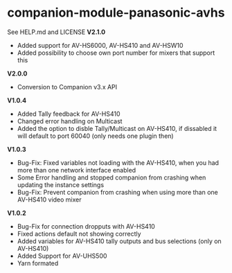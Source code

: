 # companion-module-panasonic-avhs

See HELP.md and LICENSE
**V2.1.0**

- Added support for AV-HS6000, AV-HS410 and AV-HSW10
- Added possibility to choose own port number for mixers that support this

**V2.0.0**

- Conversion to Companion v3.x API

**V1.0.4**

- Added Tally feedback for AV-HS410
- Changed error handling on Multicast
- Added the option to disble Tally/Multicast on AV-HS410, if dissabled it will default to port 60040 (only needs one plugin then)

**V1.0.3**

- Bug-Fix: Fixed variables not loading with the AV-HS410, when you had more than one network interface enabled
- Some Error handling and stopped companion from crashing when updating the instance settings
- Bug-Fix: Prevent companion from crashing when using more than one AV-HS410 video mixer

**V1.0.2**

- Bug-Fix for connection dropputs with AV-HS410
- Fixed actions default not showing correctly
- Added variables for AV-HS410 tally outputs and bus selections (only on AV-HS410)
- Added Support for AV-UHS500
- Yarn formated
